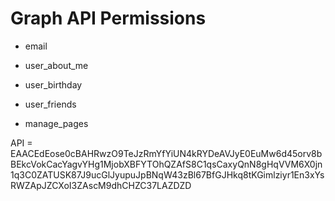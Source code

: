 ﻿# Graph API Permissions

* email
* user_about_me
* user_birthday
* user_friends

* manage_pages

API = EAACEdEose0cBAHRwzO9TeJzRmYfYiUN4kRYDeAVJyE0EuMw6d45orv8bBEkcVokCacYagvYHg1MjobXBFYTOhQZAfS8C1qsCaxyQnN8gHqVVM6X0jn1q3C0ZATUSK87J9ucGlJyupuJpBNqW43zBl67BfGJHkq8tKGimlziyr1En3xYsRWZApJZCXoI3ZAscM9dhCHZC37LAZDZD
